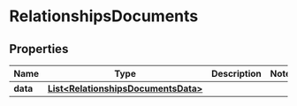 # RelationshipsDocuments

## Properties
Name | Type | Description | Notes
------------ | ------------- | ------------- | -------------
**data** | [**List&lt;RelationshipsDocumentsData&gt;**](RelationshipsDocumentsData.md) |  | 
